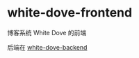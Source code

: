 # white-dove-frontend
 博客系统 White Dove 的前端

  后端在 [white-dove-backend](https://github.com/barkure/white-dove-backend)
